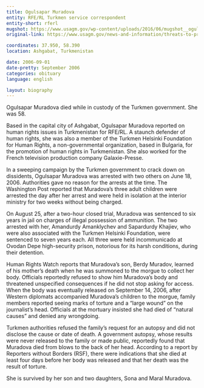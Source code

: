 ```yaml
---
title: Ogulsapar Muradova
entity: RFE/RL Turkmen service correspondent
entity-short: rferl
mugshot: https://www.usagm.gov/wp-content/uploads/2016/06/mugshot__ogulsapar-muradova-300x300-200x200.jpg
original-link: https://www.usagm.gov/news-and-information/threats-to-press/ogulsapar-muradova/

coordinates: 37.950, 58.390
location: Ashgabat, Turkmenistan

date: 2006-09-01
date-pretty: September 2006
categories: obituary
language: english

layout: biography
---
```


Ogulsapar Muradova died while in custody of the Turkmen government. She was 58.

Based in the capital city of Ashgabat, Ogulsapar Muradova reported on human rights issues in Turkmenistan for RFE/RL. A staunch defender of human rights, she was also a member of the Turkmen Helsinki Foundation for Human Rights, a non-governmental organization, based in Bulgaria, for the promotion of human rights in Turkmenistan. She also worked for the French television production company Galaxie-Presse.

In a sweeping campaign by the Turkmen government to crack down on dissidents, Ogulsapar Muradova was arrested with two others on June 18, 2006. Authorities gave no reason for the arrests at the time. The Washington Post reported that Muradova’s three adult children were arrested the day after her arrest and were held in isolation at the interior ministry for two weeks without being charged.

On August 25, after a two-hour closed trial, Muradova was sentenced to six years in jail on charges of illegal possession of ammunition. The two arrested with her, Amandurdy Amanklychev and Sapardurdy Khajiev, who were also associated with the Turkmen Helsinki Foundation, were sentenced to seven years each. All three were held incommunicado at Ovodan Depe high-security prison, notorious for its harsh conditions, during their detention.

Human Rights Watch reports that Muradova’s son, Berdy Muradov, learned of his mother’s death when he was summoned to the morgue to collect her body. Officials reportedly refused to show him Muradova’s body and threatened unspecified consequences if he did not stop asking for access. When the body was eventually released on September 14, 2006, after Western diplomats accompanied Muradova’s children to the morgue, family members reported seeing marks of torture and a “large wound” on the journalist’s head. Officials at the mortuary insisted she had died of “natural causes” and denied any wrongdoing.

Turkmen authorities refused the family’s request for an autopsy and did not disclose the cause or date of death. A government autopsy, whose results were never released to the family or made public, reportedly found that Muradova died from blows to the back of her head. According to a report by Reporters without Borders (RSF), there were indications that she died at least four days before her body was released and that her death was the result of torture.

She is survived by her son and two daughters, Sona and Maral Muradova.